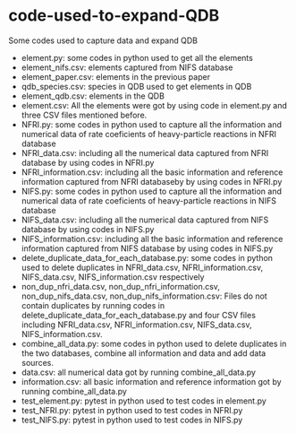 # code-used-to-expand-QDB
Some codes used to capture data and expand QDB
* element.py: some codes in python used to get all the elements
* element_nifs.csv: elements captured from NIFS database
* element_paper.csv: elements in the previous paper
* qdb_species.csv: species in QDB used to get elements in QDB
* element_qdb.csv: elements in the QDB
* element.csv: All the elements were got by using code in element.py and three CSV files mentioned before.
* NFRI.py: some codes in python used to capture all the information and numerical data of rate coeficients of heavy-particle reactions in NFRI database
* NFRI_data.csv: including all the numerical data captured from NFRI database by using codes in NFRI.py
* NFRI_information.csv: including all the basic information and reference information captured from NFRI databaseby by using codes in NFRI.py
* NIFS.py: some codes in python used to capture all the information and numerical data of rate coeficients of heavy-particle reactions in NIFS database
* NIFS_data.csv: including all the numerical data captured from NIFS database by using codes in NIFS.py
* NIFS_information.csv: including all the basic information and reference information captured from NIFS database by using codes in NIFS.py
* delete_duplicate_data_for_each_database.py: some codes in python used to delete duplicates in NFRI_data.csv, NFRI_information.csv, NIFS_data.csv, NIFS_information.csv respectively
* non_dup_nfri_data.csv, non_dup_nfri_information.csv, non_dup_nifs_data.csv, non_dup_nifs_information.csv: Files do not contain duplicates by running codes in delete_duplicate_data_for_each_database.py and four CSV files including NFRI_data.csv, NFRI_information.csv, NIFS_data.csv, NIFS_information.csv.
* combine_all_data.py: some codes in python used to delete duplicates in the two databases, combine all information and data and add data sources.
* data.csv: all numerical data got by running combine_all_data.py
* information.csv: all basic information and reference information got by running combine_all_data.py
* test_element.py: pytest in python used to test codes in element.py
* test_NFRI.py: pytest in python used to test codes in NFRI.py
* test_NIFS.py: pytest in python used to test codes in NIFS.py

